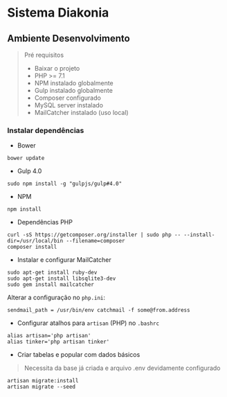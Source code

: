 # Sistema Diakonia


## Ambiente Desenvolvimento

> Pré requisitos
> - Baixar o projeto
> - PHP >= 7.1 
> - NPM instalado globalmente
> - Gulp instalado globalmente
> - Composer configurado
> - MySQL server instalado
> - MailCatcher instalado (uso local)

### Instalar dependências
- Bower
```
bower update
```

- Gulp 4.0
```
sudo npm install -g "gulpjs/gulp#4.0"
```

- NPM
```
npm install
```

- Dependências PHP
```
curl -sS https://getcomposer.org/installer | sudo php -- --install-dir=/usr/local/bin --filename=composer
composer install
```

- Instalar e configurar MailCatcher
```
sudo apt-get install ruby-dev
sudo apt-get install libsqlite3-dev
sudo gem install mailcatcher
```
Alterar a configuração no `php.ini`:
```
sendmail_path = /usr/bin/env catchmail -f some@from.address
```

- Configurar atalhos para `artisan` (PHP) no `.bashrc`
```
alias artisan='php artisan'
alias tinker='php artisan tinker'
```

- Criar tabelas e popular com dados básicos
> Necessita da base já criada e arquivo .env devidamente configurado
```
artisan migrate:install
artisan migrate --seed
```